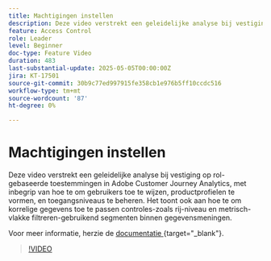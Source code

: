 ```yaml
---
title: Machtigingen instellen
description: Deze video verstrekt een geleidelijke analyse bij vestiging op rol-gebaseerde toestemmingen in Adobe Customer Journey Analytics, met inbegrip van hoe te om gebruikers toe te wijzen, productprofielen te vormen, en toegangsniveaus te beheren.
feature: Access Control
role: Leader
level: Beginner
doc-type: Feature Video
duration: 483
last-substantial-update: 2025-05-05T00:00:00Z
jira: KT-17501
source-git-commit: 30b9c77ed997915fe358cb1e976b5ff10ccdc516
workflow-type: tm+mt
source-wordcount: '87'
ht-degree: 0%

---
```


# Machtigingen instellen

Deze video verstrekt een geleidelijke analyse bij vestiging op rol-gebaseerde toestemmingen in Adobe Customer Journey Analytics, met inbegrip van hoe te om gebruikers toe te wijzen, productprofielen te vormen, en toegangsniveaus te beheren. Het toont ook aan hoe te om korrelige gegevens toe te passen controles-zoals rij-niveau en metrisch-vlakke filtreren-gebruikend segmenten binnen gegevensmeningen.

Voor meer informatie, herzie de [ documentatie ](https://experienceleague.adobe.com/nl/docs/analytics-platform/using/technotes/access-control){target="_blank"}.

>[!VIDEO](https://video.tv.adobe.com/v/3463383/?learn=on)
